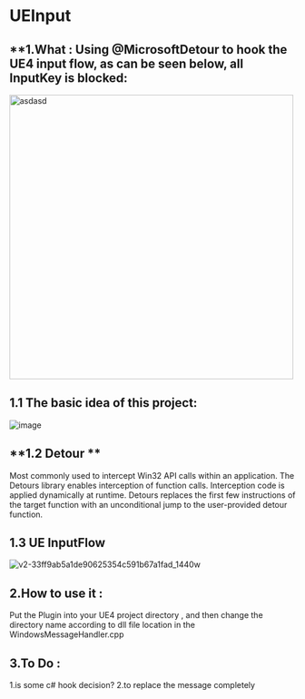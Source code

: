 # UEInput

## **1.What : Using @MicrosoftDetour to hook the UE4 input flow, as can be seen below, all InputKey is blocked:

<img width="500" alt="asdasd" src="https://user-images.githubusercontent.com/43289834/153576189-eaf1aaec-7c5e-486b-af3b-3c374f221ad2.PNG">

## **1.1 The basic idea of this project:**

![image](https://user-images.githubusercontent.com/43289834/155071798-c8c586ff-650e-41c0-be65-13248d2e7db2.png)

## **1.2 Detour ** 

Most commonly used to intercept Win32 API calls within an application.
The Detours library enables interception of function calls. Interception code is applied dynamically at runtime. Detours replaces the first few instructions of the target function with an unconditional jump to the user-provided detour function.

## **1.3 UE InputFlow**

![v2-33ff9ab5a1de90625354c591b67a1fad_1440w](https://user-images.githubusercontent.com/43289834/155072114-967a26e0-d4fc-4157-b50e-1e9a3771a6ec.png)


## **2.How to use it :**
Put the Plugin into your UE4 project directory , and then change the directory name according to dll file location in the WindowsMessageHandler.cpp

## **3.To Do :** 
   1.is some c# hook decision?
   2.to replace the message completely


